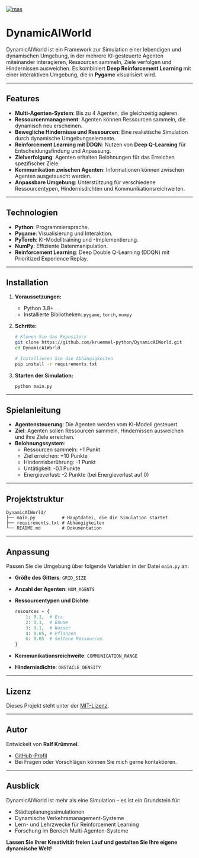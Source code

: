 [![mas](https://ciphercore.de/1mas.svg)]([https://ciphercore.de/1mas.svg](https://github.com/kruemmel-python/DynamicAIWorld/tree/main))


# DynamicAIWorld

DynamicAIWorld ist ein Framework zur Simulation einer lebendigen und dynamischen Umgebung, in der mehrere KI-gesteuerte Agenten miteinander interagieren, Ressourcen sammeln, Ziele verfolgen und Hindernissen ausweichen. Es kombiniert **Deep Reinforcement Learning** mit einer interaktiven Umgebung, die in **Pygame** visualisiert wird.

---

## Features

- **Multi-Agenten-System**: Bis zu 4 Agenten, die gleichzeitig agieren.
- **Ressourcenmanagement**: Agenten können Ressourcen sammeln, die dynamisch neu erscheinen.
- **Bewegliche Hindernisse und Ressourcen**: Eine realistische Simulation durch dynamische Umgebungselemente.
- **Reinforcement Learning mit DDQN**: Nutzen von **Deep Q-Learning** für Entscheidungsfindung und Anpassung.
- **Zielverfolgung**: Agenten erhalten Belohnungen für das Erreichen spezifischer Ziele.
- **Kommunikation zwischen Agenten**: Informationen können zwischen Agenten ausgetauscht werden.
- **Anpassbare Umgebung**: Unterstützung für verschiedene Ressourcentypen, Hindernisdichten und Kommunikationsreichweiten.

---

## Technologien

- **Python**: Programmiersprache.
- **Pygame**: Visualisierung und Interaktion.
- **PyTorch**: KI-Modelltraining und -Implementierung.
- **NumPy**: Effiziente Datenmanipulation.
- **Reinforcement Learning**: Deep Double Q-Learning (DDQN) mit Prioritized Experience Replay.

---

## Installation

1. **Voraussetzungen:**
   - Python 3.8+
   - Installierte Bibliotheken: `pygame`, `torch`, `numpy`

2. **Schritte:**
   ```bash
   # Klonen Sie das Repository
   git clone https://github.com/kruemmel-python/DynamicAIWorld.git
   cd DynamicAIWorld

   # Installieren Sie die Abhängigkeiten
   pip install -r requirements.txt
   ```

3. **Starten der Simulation:**
   ```bash
   python main.py
   ```

---

## Spielanleitung

- **Agentensteuerung**: Die Agenten werden vom KI-Modell gesteuert.
- **Ziel**: Agenten sollen Ressourcen sammeln, Hindernissen ausweichen und ihre Ziele erreichen.
- **Belohnungssystem**:
  - Ressourcen sammeln: +1 Punkt
  - Ziel erreichen: +10 Punkte
  - Hindernisberührung: -1 Punkt
  - Untätigkeit: -0.1 Punkte
  - Energieverlust: -2 Punkte (bei Energieverlust auf 0)

---

## Projektstruktur

```
DynamicAIWorld/
├── main.py          # Hauptdatei, die die Simulation startet
├── requirements.txt # Abhängigkeiten
└── README.md        # Dokumentation
```

---

## Anpassung

Passen Sie die Umgebung über folgende Variablen in der Datei `main.py` an:

- **Größe des Gitters**: `GRID_SIZE`
- **Anzahl der Agenten**: `NUM_AGENTS`
- **Ressourcentypen und Dichte**:
  ```python
  resources = {
      1: 0.1,  # Erz
      2: 0.1,  # Bäume
      3: 0.1,  # Wasser
      4: 0.05, # Pflanzen
      6: 0.05  # Seltene Ressourcen
  }
  ```

- **Kommunikationsreichweite**: `COMMUNICATION_RANGE`
- **Hindernisdichte**: `OBSTACLE_DENSITY`

---

## Lizenz

Dieses Projekt steht unter der [MIT-Lizenz](LICENSE).

---

## Autor

Entwickelt von **Ralf Krümmel**.

- [GitHub-Profil](https://github.com/kruemmel-python)
- Bei Fragen oder Vorschlägen können Sie mich gerne kontaktieren.

---

## Ausblick

DynamicAIWorld ist mehr als eine Simulation – es ist ein Grundstein für:

- Städteplanungssimulationen
- Dynamische Verkehrsmanagement-Systeme
- Lern- und Lehrzwecke für Reinforcement Learning
- Forschung im Bereich Multi-Agenten-Systeme

**Lassen Sie Ihrer Kreativität freien Lauf und gestalten Sie Ihre eigene dynamische Welt!**
